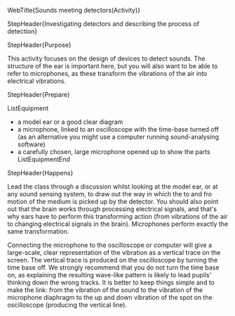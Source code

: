 WebTitle{Sounds meeting detectors(Activity)}

StepHeader{Investigating detectors and describing the process of detection}

StepHeader{Purpose}

This activity focuses on the design of devices to detect sounds. The structure of the ear is important here, but you will also want to be able to refer to microphones, as these transform the vibrations of the air into electrical vibrations.

StepHeader{Prepare} 

ListEquipment
- a model ear or a good clear diagram
- a microphone, linked to an oscilloscope with the time-base turned off (as an alternative you might use a computer running sound-analysing software)
- a carefully chosen, large microphone opened up to show the parts
ListEquipmentEnd

StepHeader{Happens}

Lead the class through a discussion whilst looking at the model ear, or at any sound sensing system, to draw out the way in which the to and fro motion of the medium is picked up by the detector. You should also point out that the brain works through processing electrical signals, and that's why ears have to perform this transforming action (from vibrations of the air to changing electrical signals in the brain). Microphones perform exactly the same transformation.

Connecting the microphone to the oscilloscope or computer will give a large-scale, clear representation of the vibration as a vertical trace on the screen. The vertical trace is produced on the oscilloscope by turning the time base off. We strongly recommend that you do not turn the time base on, as explaining the resulting wave-like pattern is likely to lead pupils' thinking down the wrong tracks. It is better to keep things simple and to make the link: from the vibration of the sound to the vibration of the microphone diaphragm to the up and down vibration of the spot on the oscilloscope (producing the vertical line).

